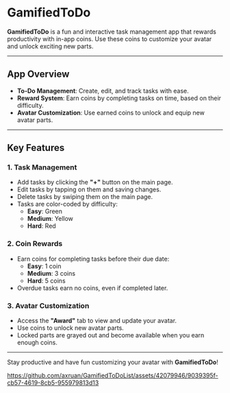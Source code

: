 # GamifiedToDo

**GamifiedToDo** is a fun and interactive task management app that rewards productivity with in-app coins. Use these coins to customize your avatar and unlock exciting new parts.

---

## App Overview

- **To-Do Management**: Create, edit, and track tasks with ease.
- **Reward System**: Earn coins by completing tasks on time, based on their difficulty.
- **Avatar Customization**: Use earned coins to unlock and equip new avatar parts.

---

## Key Features

### 1. Task Management
- Add tasks by clicking the **"+"** button on the main page.
- Edit tasks by tapping on them and saving changes.
- Delete tasks by swiping them on the main page.
- Tasks are color-coded by difficulty:
  - **Easy**: Green
  - **Medium**: Yellow
  - **Hard**: Red

### 2. Coin Rewards
- Earn coins for completing tasks before their due date:
  - **Easy**: 1 coin
  - **Medium**: 3 coins
  - **Hard**: 5 coins
- Overdue tasks earn no coins, even if completed later.

### 3. Avatar Customization
- Access the **"Award"** tab to view and update your avatar.
- Use coins to unlock new avatar parts.
- Locked parts are grayed out and become available when you earn enough coins.

---

Stay productive and have fun customizing your avatar with **GamifiedToDo**!

https://github.com/axruan/GamifiedToDoList/assets/42079946/9039395f-cb57-4619-8cb5-955979813d13
